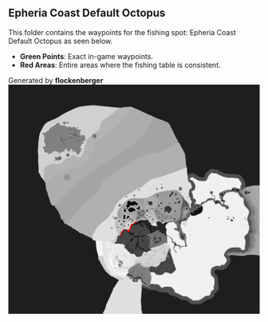 ## Epheria Coast Default Octopus
This folder contains the waypoints for the fishing spot: Epheria Coast Default Octopus as seen below.

- **Green Points**: Exact in-game waypoints.
- **Red Areas**: Entire areas where the fishing table is consistent.

Generated by **flockenberger**
![by_flockenberger](./Preview.png)
